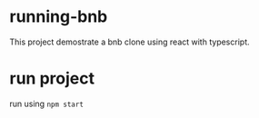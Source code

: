 # running-bnb
 This project demostrate a bnb clone using react with typescript. 
# run project
 run using `npm start`